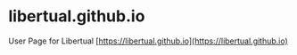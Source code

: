 # libertual.github.io
User Page for Libertual [https://libertual.github.io](https://libertual.github.io)
